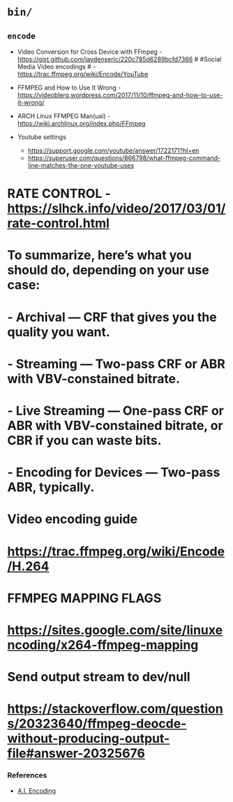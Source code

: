 # `bin/`


## `encode`


  - Video Conversion for Cross Device with FFmpeg - https://gist.github.com/jaydenseric/220c785d6289bcfd7366 # #Social Media Video encodings # - https://trac.ffmpeg.org/wiki/Encode/YouTube
  - FFMPEG and How to Use It Wrong - https://videoblerg.wordpress.com/2017/11/10/ffmpeg-and-how-to-use-it-wrong/
  - ARCH Linux FFMPEG Man(ual) - https://wiki.archlinux.org/index.php/FFmpeg

  - Youtube settings
    - https://support.google.com/youtube/answer/1722171?hl=en
    - https://superuser.com/questions/866798/what-ffmpeg-command-line-matches-the-one-youtube-uses

# RATE CONTROL - https://slhck.info/video/2017/03/01/rate-control.html
# To summarize, here’s what you should do, depending on your use case:

# - Archival — CRF that gives you the quality you want.
# - Streaming — Two-pass CRF or ABR with VBV-constained bitrate.
# - Live Streaming — One-pass CRF or ABR with VBV-constained bitrate, or CBR if you can waste bits.
# - Encoding for Devices — Two-pass ABR, typically.

# Video encoding guide
# https://trac.ffmpeg.org/wiki/Encode/H.264

# FFMPEG MAPPING FLAGS
# https://sites.google.com/site/linuxencoding/x264-ffmpeg-mapping

# Send output stream to dev/null
# https://stackoverflow.com/questions/20323640/ffmpeg-deocde-without-producing-output-file#answer-20325676

### References

  - [A.I. Encoding](https://bitmovin.com/chunk-based-3-pass-video-encoding-uses-machine-learning-deliver-unrivalled-quality/)
